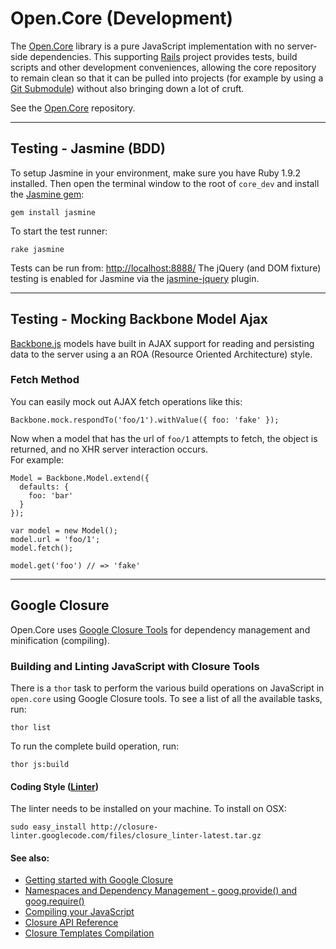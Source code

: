 # Open.Core (Development)

The [Open.Core](https://github.com/philcockfield/js-open.core) library is a pure JavaScript implementation
with no server-side dependencies.
This supporting [Rails](http://rubyonrails.org/) project provides tests, build scripts and other development
conveniences, allowing the core repository to remain clean so that it can be pulled into projects
(for example by using a [Git Submodule](http://book.git-scm.com/5_submodules.html))
without also bringing down a lot of cruft.
  
See the [Open.Core](https://github.com/philcockfield/js-open.core) repository.

---
## Testing - Jasmine (BDD)
To setup Jasmine in your environment, make sure you have Ruby 1.9.2 installed.
Then open the terminal window to the root of `core_dev` and install the
[Jasmine gem](https://github.com/pivotal/jasmine-gem):

   `gem install jasmine`

To start the test runner:

   `rake jasmine`

Tests can be run from: [http://localhost:8888/](http://localhost:8888/)
The jQuery (and DOM fixture) testing is enabled for Jasmine via the
[jasmine-jquery](https://github.com/velesin/jasmine-jquery) plugin.


---
## Testing - Mocking Backbone Model Ajax
[Backbone.js](http://documentcloud.github.com/backbone/#Model-fetch) models have built in AJAX support for reading
and persisting data to the server using a an ROA (Resource Oriented Architecture) style.

### Fetch Method
You can easily mock out AJAX fetch operations like this:

    Backbone.mock.respondTo('foo/1').withValue({ foo: 'fake' });

Now when a model that has the url of `foo/1` attempts to fetch, the
object is returned, and no XHR server interaction occurs.  
For example:

    Model = Backbone.Model.extend({
      defaults: {
        foo: 'bar'
      }
    });

    var model = new Model();
    model.url = 'foo/1';
    model.fetch();

    model.get('foo') // => 'fake'

---
## Google Closure

Open.Core uses [Google Closure Tools](http://code.google.com/closure/) for dependency management
and minification (compiling). 


### Building and Linting JavaScript with Closure Tools
There is a `thor` task to perform the various build operations on JavaScript
in `open.core` using Google Closure tools.
To see a list of all the available tasks, run:

 `thor list`

To run the complete build operation, run:

 `thor js:build`

#### Coding Style ([Linter](http://code.google.com/closure/utilities/))
The linter needs to be installed on your machine.  To install on OSX:

  `sudo easy_install http://closure-linter.googlecode.com/files/closure_linter-latest.tar.gz`


#### See also:

* [Getting started with Google Closure](http://code.google.com/closure/library/docs/gettingstarted.html)
* [Namespaces and Dependency Management - goog.provide() and goog.require()](http://code.google.com/closure/library/docs/introduction.html)
* [Compiling your JavaScript](http://code.google.com/closure/library/docs/calcdeps.html)
* [Closure API Reference](http://closure-library.googlecode.com/svn/docs/index.html)
* [Closure Templates Compilation](http://code.google.com/closure/templates/docs/javascript_usage.html#compilation)


